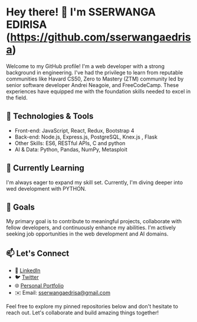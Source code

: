 # Hey there! 👋 I'm SSERWANGA EDIRISA (https://github.com/sserwangaedrisa)

Welcome to my GitHub profile! I'm a web developer with a strong background in  engineering. I've had the privilege to learn from reputable communities like Havard CS50,  Zero to Mastery (ZTM) community led by senior software developer Andrei Neagoie, and FreeCodeCamp. These experiences have equipped me with the foundation  skills needed to excel in the field.


## 🔧 Technologies & Tools

- Front-end: JavaScript, React, Redux, Bootstrap 4
- Back-end: Node.js, Express.js, PostgreSQL, Knex.js , Flask
- Other Skills: ES6, RESTful APIs, C and python
- AI & Data: Python, Pandas, NumPy, Metasploit

## 🌱 Currently Learning

I'm always eager to expand my skill set. Currently, I'm diving deeper into wed development with PYTHON.

## 🚀 Goals

My primary goal is to contribute to meaningful projects, collaborate with fellow developers, and continuously enhance my abilities. I'm actively seeking job opportunities in the web development and AI domains.


## 📫 Let's Connect

- 💼 [LinkedIn](https://www.linkedin.com/in/yourlinkedin)
- 🐦 [Twitter](https://twitter.com/sserwangaedrisa)
- 🌐 [Personal Portfolio](https://yourportfolio.com)
-  ✉️ Email: [sserwangaedrisa@gmail.com](mailto:sserwangaedrisa@gmail.com)


Feel free to explore my pinned repositories below and don't hesitate to reach out. Let's collaborate and build amazing things together!
